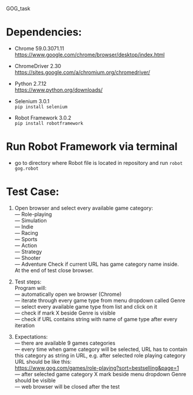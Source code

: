 GOG_task

# Dependencies:
- Chrome 59.0.3071.11    
https://www.google.com/chrome/browser/desktop/index.html

- ChromeDriver 2.30  
https://sites.google.com/a/chromium.org/chromedriver/

- Python 2.7.12    
https://www.python.org/downloads/

- Selenium 3.0.1   
<code>pip install selenium</code>  

- Robot Framework 3.0.2  
<code>pip install robotframework</code>  


# Run Robot Framework via terminal   
- go to directory where Robot file is located in repository and run <code>robot gog.robot</code>


# Test Case:

1. Open browser and select every available game category:  
— Role-playing  
— Simulation  
— Indie  
— Racing  
— Sports  
— Action  
— Strategy  
— Shooter  
— Adventure 
Check if current URL has game category name inside.    
At the end of test close browser.

2. Test steps:  
Program will:  
— automatically open we browser (Chrome)  
— iterate through every game type from menu dropdown called Genre — select every available game type from list and click on it  
— check if mark X beside Genre is visible  
— check if URL contains string with name of game type after every iteration  
3. Expectations:  
— there are available 9 games categories  
— every time when game category will be selected, URL has to contain this category as string in URL, e.g. after selected role playing category URL should be like this:  
https://www.gog.com/games/role-playing?sort=bestselling&page=1  
— after selected game category X mark beside menu dropdown Genre should be visible  
— web browser will be closed after the test 
